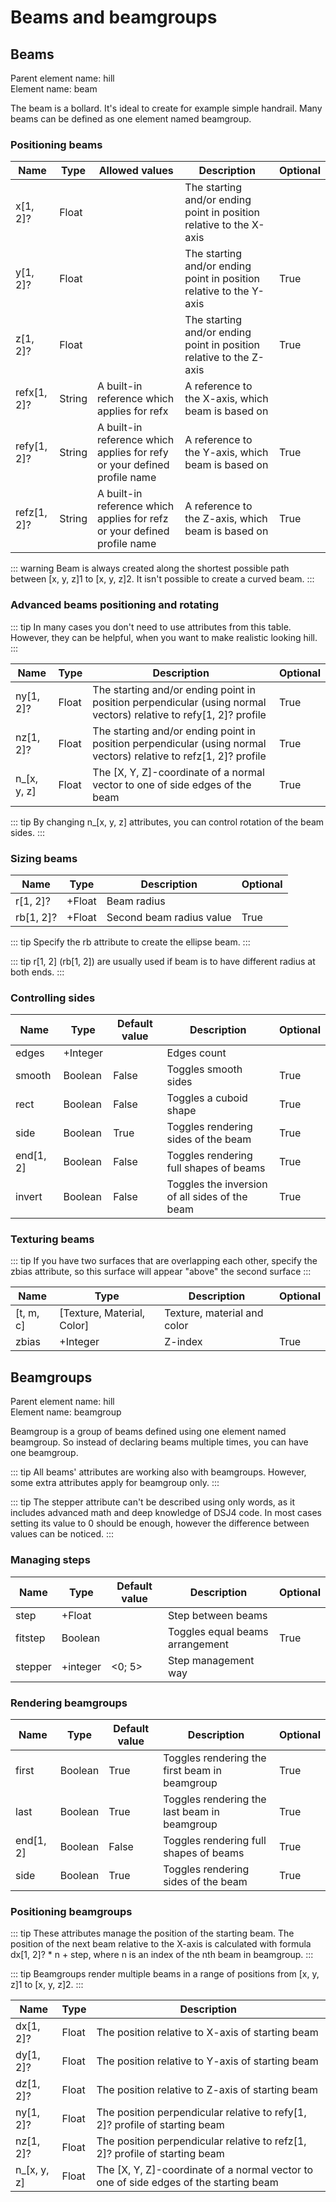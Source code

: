 # Beams and beamgroups

## Beams

Parent element name: hill\
Element name: beam

The beam is a bollard. It's ideal to create for example simple handrail. Many beams can be defined as one element named beamgroup.

### Positioning beams

| Name        | Type   | Allowed values                                                           | Description                                                         | Optional |
| ----------- | ------ | ------------------------------------------------------------------------ | ------------------------------------------------------------------- | -------- |
| x[1, 2]?    | Float  |                                                                          | The starting and/or ending point in position relative to the X-axis |          |
| y[1, 2]?    | Float  |                                                                          | The starting and/or ending point in position relative to the Y-axis | True     |
| z[1, 2]?    | Float  |                                                                          | The starting and/or ending point in position relative to the Z-axis | True     |
| refx[1, 2]? | String | A built-in reference which applies for refx                              | A reference to the X-axis, which beam is based on                   |          |
| refy[1, 2]? | String | A built-in reference which applies for refy or your defined profile name | A reference to the Y-axis, which beam is based on                   | True     |
| refz[1, 2]? | String | A built-in reference which applies for refz or your defined profile name | A reference to the Z-axis, which beam is based on                   | True     |

::: warning
Beam is always created along the shortest possible path between [x, y, z]1 to [x, y, z]2. It isn't possible to create a curved beam.
:::

### Advanced beams positioning and rotating

::: tip
In many cases you don't need to use attributes from this table. However, they can be helpful, when you want to make realistic looking hill.  
:::

| Name        | Type   | Description                                                                                                       | Optional |
| ----------- | ------ | ----------------------------------------------------------------------------------------------------------------- | -------- |
| ny[1, 2]?   | Float  | The starting and/or ending point in position perpendicular (using normal vectors) relative to refy[1, 2]? profile | True     |
| nz[1, 2]?   | Float  | The starting and/or ending point in position perpendicular (using normal vectors) relative to refz[1, 2]? profile | True     |
| n_[x, y, z] | Float  | The [X, Y, Z]-coordinate of a normal vector to one of side edges of the beam                                      | True     |

::: tip
By changing n_[x, y, z] attributes, you can control rotation of the beam sides. 
:::

### Sizing beams

| Name      | Type   | Description                   | Optional |
| --------- | ------ | ----------------------------- | -------- |
| r[1, 2]?  | +Float | Beam radius                   |          |
| rb[1, 2]? | +Float | Second beam radius value      | True     |

::: tip
Specify the rb attribute to create the ellipse beam.
:::

::: tip
r[1, 2] (rb[1, 2]) are usually used if beam is to have different radius at both ends. 
:::

### Controlling sides

| Name      | Type     | Default value | Description                                    | Optional |
| --------- | -------- | ------------- | ---------------------------------------------- | -------- |
| edges     | +Integer |               | Edges count                                    |          |
| smooth    | Boolean  | False         | Toggles smooth sides                           | True     |
| rect      | Boolean  | False         | Toggles a cuboid shape                         | True     |
| side      | Boolean  | True          | Toggles rendering sides of the beam            | True     |
| end[1, 2] | Boolean  | False         | Toggles rendering full shapes of beams         | True     |
| invert    | Boolean  | False         | Toggles the inversion of all sides of the beam | True     |

### Texturing beams

::: tip
If you have two surfaces that are overlapping each other, specify the zbias attribute, so this surface will appear "above" the second surface
:::

| Name      | Type                       | Description                 | Optional |
| --------- | -------------------------- | --------------------------- | -------- |
| [t, m, c] | [Texture, Material, Color] | Texture, material and color |          |
| zbias     | +Integer                   | Z-index                     | True     |

## Beamgroups

Parent element name: hill\
Element name: beamgroup

Beamgroup is a group of beams defined using one element named beamgroup. So instead of declaring beams multiple times, you can have one beamgroup.

::: tip
All beams' attributes are working also with beamgroups. However, some extra attributes apply for beamgroup only.
:::

::: tip
The stepper attribute can't be described using only words, as it includes advanced math and deep knowledge of DSJ4 code. In most cases setting its value to 0 should be enough, however the difference between values can be noticed.
:::

### Managing steps

| Name    | Type     | Default value | Description                     | Optional |
| ------- | -------- | ------------- | ------------------------------- | -------- |
| step    | +Float   |               | Step between beams              |          |
| fitstep | Boolean  |               | Toggles equal beams arrangement | True     |
| stepper | +integer | <0; 5>        | Step management way             |          |

### Rendering beamgroups

| Name      | Type    | Default value | Description                                   | Optional |
| --------- | ------- | ------------- | --------------------------------------------- | -------- |
| first     | Boolean | True          | Toggles rendering the first beam in beamgroup | True     |
| last      | Boolean | True          | Toggles rendering the last beam in beamgroup  | True     |
| end[1, 2] | Boolean | False         | Toggles rendering full shapes of beams        | True     |
| side      | Boolean | True          | Toggles rendering sides of the beam            | True     |

### Positioning beamgroups

::: tip
These attributes manage the position of the starting beam. The position of the next beam relative to the X-axis is calculated with formula dx[1, 2]? * n + step, where n is an index of the nth beam in beamgroup.
:::

::: tip
Beamgroups render multiple beams in a range of positions from [x, y, z]1 to [x, y, z]2.
:::

| Name        | Type  | Description                                                                           |
| ----------- | ----- | ------------------------------------------------------------------------------------- |
| dx[1, 2]?   | Float | The position relative to X-axis of starting beam                                      |
| dy[1, 2]?   | Float | The position relative to Y-axis of starting beam                                      |
| dz[1, 2]?   | Float | The position relative to Z-axis of starting beam                                      |
| ny[1, 2]?   | Float | The position perpendicular relative to refy[1, 2]? profile of starting beam           |
| nz[1, 2]?   | Float | The position perpendicular relative to refz[1, 2]? profile of starting beam           |
| n_[x, y, z] | Float | The [X, Y, Z]-coordinate of a normal vector to one of side edges of the starting beam | 
